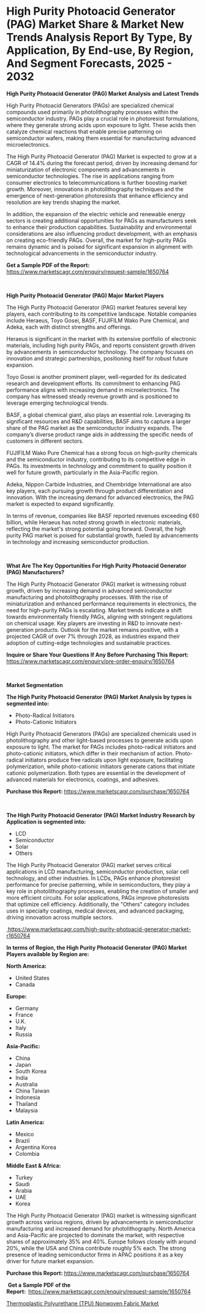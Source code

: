 <p><h1>High Purity Photoacid Generator (PAG) Market Share & Market New Trends Analysis Report By Type, By Application, By End-use, By Region, And Segment Forecasts, 2025 - 2032</h1></p><p><strong>High Purity Photoacid Generator (PAG) Market Analysis and Latest Trends</strong></p>
<p><p>High Purity Photoacid Generators (PAGs) are specialized chemical compounds used primarily in photolithography processes within the semiconductor industry. PAGs play a crucial role in photoresist formulations, where they generate strong acids upon exposure to light. These acids then catalyze chemical reactions that enable precise patterning on semiconductor wafers, making them essential for manufacturing advanced microelectronics.</p><p>The High Purity Photoacid Generator (PAG) Market is expected to grow at a CAGR of 14.4% during the forecast period, driven by increasing demand for miniaturization of electronic components and advancements in semiconductor technologies. The rise in applications ranging from consumer electronics to telecommunications is further boosting market growth. Moreover, innovations in photolithography techniques and the emergence of next-generation photoresists that enhance efficiency and resolution are key trends shaping the market.</p><p>In addition, the expansion of the electric vehicle and renewable energy sectors is creating additional opportunities for PAGs as manufacturers seek to enhance their production capabilities. Sustainability and environmental considerations are also influencing product development, with an emphasis on creating eco-friendly PAGs. Overall, the market for high-purity PAGs remains dynamic and is poised for significant expansion in alignment with technological advancements in the semiconductor industry.</p></p>
<p><strong>Get a Sample PDF of the Report:&nbsp;</strong> <a href="https://www.marketscagr.com/enquiry/request-sample/1650764?utm_campaign=2468&utm_medium=2&utm_source=Github&utm_content=ia&utm_term=23032025&utm_id=high-purity-photoacid-generator-pag">https://www.marketscagr.com/enquiry/request-sample/1650764</a></p>
<p>&nbsp;</p>
<p><strong>High Purity Photoacid Generator (PAG) Major Market Players</strong></p>
<p><p>The High Purity Photoacid Generator (PAG) market features several key players, each contributing to its competitive landscape. Notable companies include Heraeus, Toyo Gosei, BASF, FUJIFILM Wako Pure Chemical, and Adeka, each with distinct strengths and offerings.</p><p>Heraeus is significant in the market with its extensive portfolio of electronic materials, including high purity PAGs, and reports consistent growth driven by advancements in semiconductor technology. The company focuses on innovation and strategic partnerships, positioning itself for robust future expansion.</p><p>Toyo Gosei is another prominent player, well-regarded for its dedicated research and development efforts. Its commitment to enhancing PAG performance aligns with increasing demand in microelectronics. The company has witnessed steady revenue growth and is positioned to leverage emerging technological trends.</p><p>BASF, a global chemical giant, also plays an essential role. Leveraging its significant resources and R&D capabilities, BASF aims to capture a larger share of the PAG market as the semiconductor industry expands. The company’s diverse product range aids in addressing the specific needs of customers in different sectors.</p><p>FUJIFILM Wako Pure Chemical has a strong focus on high-purity chemicals and the semiconductor industry, contributing to its competitive edge in PAGs. Its investments in technology and commitment to quality position it well for future growth, particularly in the Asia-Pacific region.</p><p>Adeka, Nippon Carbide Industries, and Chembridge International are also key players, each pursuing growth through product differentiation and innovation. With the increasing demand for advanced electronics, the PAG market is expected to expand significantly. </p><p>In terms of revenue, companies like BASF reported revenues exceeding €60 billion, while Heraeus has noted strong growth in electronic materials, reflecting the market's strong potential going forward. Overall, the high purity PAG market is poised for substantial growth, fueled by advancements in technology and increasing semiconductor production.</p></p>
<p>&nbsp;</p>
<p><strong>What Are The Key Opportunities For High Purity Photoacid Generator (PAG) Manufacturers?</strong></p>
<p><p>The High Purity Photoacid Generator (PAG) market is witnessing robust growth, driven by increasing demand in advanced semiconductor manufacturing and photolithography processes. With the rise of miniaturization and enhanced performance requirements in electronics, the need for high-purity PAGs is escalating. Market trends indicate a shift towards environmentally friendly PAGs, aligning with stringent regulations on chemical usage. Key players are investing in R&D to innovate next-generation products. Outlook for the market remains positive, with a projected CAGR of over 7% through 2028, as industries expand their adoption of cutting-edge technologies and sustainable practices.</p></p>
<p><strong>Inquire or Share Your Questions If Any Before Purchasing This Report:</strong> <a href="https://www.marketscagr.com/enquiry/pre-order-enquiry/1650764?utm_campaign=2468&utm_medium=2&utm_source=Github&utm_content=ia&utm_term=23032025&utm_id=high-purity-photoacid-generator-pag">https://www.marketscagr.com/enquiry/pre-order-enquiry/1650764</a></p>
<p>&nbsp;</p>
<p><strong>Market Segmentation</strong></p>
<p><strong>The High Purity Photoacid Generator (PAG) Market Analysis by types is segmented into:</strong></p>
<p><ul><li>Photo-Radical Initiators</li><li>Photo-Cationic Initiators</li></ul></p>
<p><p>High Purity Photoacid Generators (PAGs) are specialized chemicals used in photolithography and other light-based processes to generate acids upon exposure to light. The market for PAGs includes photo-radical initiators and photo-cationic initiators, which differ in their mechanism of action. Photo-radical initiators produce free radicals upon light exposure, facilitating polymerization, while photo-cationic initiators generate cations that initiate cationic polymerization. Both types are essential in the development of advanced materials for electronics, coatings, and adhesives.</p></p>
<p><strong>Purchase this Report:&nbsp;</strong><a href="https://www.marketscagr.com/purchase/1650764?utm_campaign=2468&utm_medium=2&utm_source=Github&utm_content=ia&utm_term=23032025&utm_id=high-purity-photoacid-generator-pag">https://www.marketscagr.com/purchase/1650764</a></p>
<p>&nbsp;</p>
<p><strong>The High Purity Photoacid Generator (PAG) Market Industry Research by Application is segmented into:</strong></p>
<p><ul><li>LCD</li><li>Semiconductor</li><li>Solar</li><li>Others</li></ul></p>
<p><p>The High Purity Photoacid Generator (PAG) market serves critical applications in LCD manufacturing, semiconductor production, solar cell technology, and other industries. In LCDs, PAGs enhance photoresist performance for precise patterning, while in semiconductors, they play a key role in photolithography processes, enabling the creation of smaller and more efficient circuits. For solar applications, PAGs improve photoresists that optimize cell efficiency. Additionally, the "Others" category includes uses in specialty coatings, medical devices, and advanced packaging, driving innovation across multiple sectors.</p></p>
<p><a href="https://www.marketscagr.com/high-purity-photoacid-generator-market-r1650764?utm_campaign=2468&utm_medium=2&utm_source=Github&utm_content=ia&utm_term=23032025&utm_id=high-purity-photoacid-generator-pag">&nbsp;https://www.marketscagr.com/high-purity-photoacid-generator-market-r1650764</a></p>
<p><strong>In terms of Region, the High Purity Photoacid Generator (PAG) Market Players available by Region are:</strong></p>
<p>
    <p> <strong> North America: </strong>
        <ul>
            <li>United States</li>
            <li>Canada</li>
        </ul>
        </p> 
    <p> <strong> Europe: </strong>
        <ul>
            <li>Germany</li>
            <li>France</li>
            <li>U.K.</li>
            <li>Italy</li>
            <li>Russia</li>
        </ul>
        </p> 
    <p> <strong> Asia-Pacific: </strong>
        <ul>
            <li>China</li>
            <li>Japan</li>
            <li>South Korea</li>
            <li>India</li>
            <li>Australia</li>
            <li>China Taiwan</li>
            <li>Indonesia</li>
            <li>Thailand</li>
            <li>Malaysia</li>
        </ul>
        </p> 
    <p> <strong> Latin America: </strong>
        <ul>
            <li>Mexico</li>
            <li>Brazil</li>
            <li>Argentina Korea</li>
            <li>Colombia</li>
        </ul>
        </p> 
    <p> <strong> Middle East & Africa: </strong>
        <ul>
            <li>Turkey</li>
            <li>Saudi</li>
            <li>Arabia</li>
            <li>UAE</li>
            <li>Korea</li>
        </ul>
    </p>
    </p>
<p><p>The High Purity Photoacid Generator (PAG) market is witnessing significant growth across various regions, driven by advancements in semiconductor manufacturing and increased demand for photolithography. North America and Asia-Pacific are projected to dominate the market, with respective shares of approximately 35% and 40%. Europe follows closely with around 20%, while the USA and China contribute roughly 5% each. The strong presence of leading semiconductor firms in APAC positions it as a key driver for future market expansion.</p></p>
<p><strong>Purchase this Report: </strong><a href="https://www.marketscagr.com/purchase/1650764?utm_campaign=2468&utm_medium=2&utm_source=Github&utm_content=ia&utm_term=23032025&utm_id=high-purity-photoacid-generator-pag">https://www.marketscagr.com/purchase/1650764</a></p>
<p>&nbsp;<strong>Get a Sample PDF of the Report:&nbsp;&nbsp;</strong><a href="https://www.marketscagr.com/enquiry/request-sample/1650764?utm_campaign=2468&utm_medium=2&utm_source=Github&utm_content=ia&utm_term=23032025&utm_id=high-purity-photoacid-generator-pag">https://www.marketscagr.com/enquiry/request-sample/1650764</a></p>
<p><strong></strong></p>
<p><p><a href="https://github.com/barnickclara79/Market-Research-Report-List-1/blob/main/thermoplastic-polyurethane-tpu-nonwoven-fabric-market.md?utm_campaign=2468&utm_medium=2&utm_source=Github&utm_content=ia&utm_term=23032025&utm_id=high-purity-photoacid-generator-pag">Thermoplastic Polyurethane (TPU) Nonwoven Fabric Market</a></p></p>